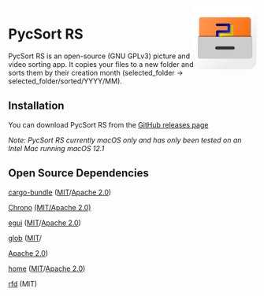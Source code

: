 <img src="./assets/icons/128x128.png" alt="logo" width="128" height="128" align="right" />

# PycSort RS

PycSort RS is an open-source (GNU GPLv3) picture and video sorting app. It copies your files to a new folder and sorts them by their creation month (selected_folder -> selected_folder/sorted/YYYY/MM).

## Installation
You can download PycSort RS from the [GitHub releases page](https://github.com/DeltaSonic62/pycsort-rs/releases/latest)

*Note: PycSort RS currently macOS only and has only been tested on an Intel Mac running macOS 12.1*

## Open Source Dependencies
[cargo-bundle](https://github.com/burtonageo/cargo-bundle) ([MIT](https://github.com/burtonageo/cargo-bundle/blob/master/License_MIT)/[Apache 2.0](https://github.com/burtonageo/cargo-bundle/blob/master/License_Apache))

[Chrono](https://github.com/chronotope/chrono) [(MIT/Apache 2.0)](https://github.com/chronotope/chrono/blob/main/LICENSE.txt)

[egui](https://github.com/emilk/egui) ([MIT](https://github.com/emilk/egui/blob/master/LICENSE-MIT)/[Apache 2.0](https://github.com/emilk/egui/blob/master/LICENSE-APACHE))

[glob](https://github.com/rust-lang-nursery/glob) ([MIT](https://github.com/rust-lang-nursery/glob/blob/master/LICENSE-MIT)/

[Apache 2.0](https://github.com/rust-lang-nursery/glob/blob/master/LICENSE-APACHE))

[home](https://github.com/brson/home) ([MIT](https://github.com/brson/home/blob/master/LICENSE-MIT)/[Apache 2.0](https://github.com/brson/home/blob/master/LICENSE-APACHE))

[rfd](https://github.com/PolyMeilex/rfd) (MIT)